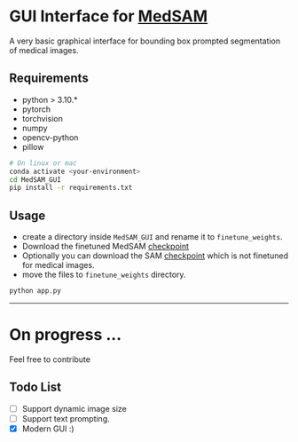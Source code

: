 # GUI Interface for [MedSAM](https://github.com/bowang-lab/MedSAM)

A very basic graphical interface for bounding box prompted segmentation of medical images.

## Requirements
- python > 3.10.*
- pytorch
- torchvision
- numpy
- opencv-python
- pillow

``` sh
# On linux or mac
conda activate <your-environment>
cd MedSAM_GUI 
pip install -r requirements.txt
```
## Usage
- create a directory inside `MedSAM_GUI` and rename it to `finetune_weights`.
- Download the finetuned MedSAM [checkpoint](https://drive.google.com/file/d/1bxsrFWT5NXH-ZhWht-KU9vDk-nGSFNa5/view?usp=drive_link)
- Optionally you can download the SAM [checkpoint](https://dl.fbaipublicfiles.com/segment_anything/sam_vit_b_01ec64.pth) which is not finetuned for medical images.
- move the files to `finetune_weights` directory.

``` sh
python app.py
```
---
# On progress ... 
Feel free to contribute
## Todo List
- [ ] Support dynamic image size
- [ ] Support text prompting.
- [X] Modern GUI :)
